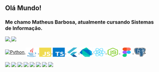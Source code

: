 

<!--
**matxg/matxg** is a ✨ _special_ ✨ repository because its `README.md` (this file) appears on your GitHub profile.

Here are some ideas to get you started:

- 🔭 I’m currently working on ...
- 🌱 I’m currently learning ...
- 👯 I’m looking to collaborate on ...
- 🤔 I’m looking for help with ...
- 💬 Ask me about ...
- 📫 How to reach me: ...
- 😄 Pronouns: ...
- ⚡ Fun fact: ...
-->

<h2 align="left">Olá Mundo!</h2>
<h3 align="left">Me chamo Matheus Barbosa, atualmente cursando Sistemas de Informação.</h3>

<div align="left"> 
  <a href="https://github.com/souzera">
  <img height="150vh" src="https://github-readme-stats.vercel.app/api?username=souzera&show_icons=true&theme=github_dark&include_all_commits=true&count_private=true"/>
  <img height="150vh"  src="https://github-readme-stats.vercel.app/api/top-langs/?username=souzera&layout=compact&langs_count=20&theme=github_dark&exclude_repo=aruxo,stock.io&hide=CMake,Tcl,C%2B%2B,C,Kotlin,Objective-C,CSS,Swift,HTML,Shell,Powershell,Batchfile,Nushell,Yacc">
</div>
  
<div align="left"><br>
  <img align="center" alt="Python" height="30" width="40" src="https://cdn.jsdelivr.net/gh/devicons/devicon/icons/python/python-original.svg"/>
  <img align="center" alt="Java" height="30" width="40" src="https://raw.githubusercontent.com/devicons/devicon/master/icons/java/java-original.svg">
  <img align="center" alt="Js" height="30" width="40" src="https://raw.githubusercontent.com/devicons/devicon/master/icons/javascript/javascript-plain.svg">
  <img align="center" alt="Typescript" height="30" width="40" src="https://raw.githubusercontent.com/devicons/devicon/master/icons/typescript/typescript-plain.svg" />
  <img align="center" alt="Flutter" height="30" width="40" src="https://raw.githubusercontent.com/devicons/devicon/master/icons/flutter/flutter-original.svg" />
  <img align="center" alt="Dart" height="30" width="40" src="https://raw.githubusercontent.com/devicons/devicon/master/icons/dart/dart-original.svg" />
  <img align="center" alt="React" height="30" width="40" src="https://raw.githubusercontent.com/devicons/devicon/master/icons/react/react-original.svg">
  <img align="center" alt="NodeJS" height="30" width="40" src="https://raw.githubusercontent.com/devicons/devicon/master/icons/nodejs/nodejs-plain.svg">
  <img align="center" alt="Figma" height="30" width="40" src="https://raw.githubusercontent.com/devicons/devicon/master/icons/figma/figma-original.svg">
  <img align="center" alt="Postgres" height="30" width="40" src="https://raw.githubusercontent.com/devicons/devicon/master/icons/postgresql/postgresql-original.svg">
</div>
  
  <br>
  
 <div align="left"> 
  <a href="https://www.instagram.com/matheuscreate" target="_blank"><img src="https://img.shields.io/badge/-Instagram-%23E4405F?style=for-the-badge&logo=instagram&logoColor=white" target="_blank"></a>
 	<a href="https://www.twitch.tv/leitedtexugo" target="_blank"><img src="https://img.shields.io/badge/Twitch-9146FF?style=for-the-badge&logo=twitch&logoColor=white" target="_blank"></a>
 <a href="https://discord.com/invite/rHQjKjQ" target="_blank"><img src="https://img.shields.io/badge/Discord-7289DA?style=for-the-badge&logo=discord&logoColor=white" target="_blank"></a> 
  <a href = "mailto:ps.matheusb@gmail.com"><img src="https://img.shields.io/badge/-Gmail-%23333?style=for-the-badge&logo=gmail&logoColor=white" target="_blank"></a>
  <a href="https://www.linkedin.com/in/matheus-bsouza" target="_blank"><img src="https://img.shields.io/badge/-LinkedIn-%230077B5?style=for-the-badge&logo=linkedin&logoColor=white" target="_blank"></a> 
   <a href="https://www.behance.net/matheusBS" target="_blank"><img src="	https://aleen42.github.io/badges/src/behance.svg" target="_blank"></a>
   <a href="https://steamcommunity.com/id/oleitin/" target="_blank"><img src="https://img.shields.io/badge/Steam-000000?style=for-the-badge&logo=steam&logoColor=white" target="_blank"></a>
   <a href="https://www.behance.net/matheusBS" target="_blank"><img src="https://img.shields.io/badge/Behance-2639E4?style=for-the-badge&logo=behance&logoColor=white" target="_blank"></a>
</div>
